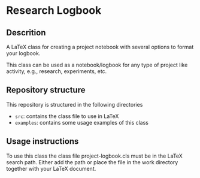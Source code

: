 # Research Logbook

## Descrition
A LaTeX class for creating a project notebook with several options to format
your logbook.

This class can be used as a notebook/logbook for any type of project like activity,
e.g., research, experiments, etc.

## Repository structure
This repository is structured in the following directories
  - `src`: contains the class file to use in LaTeX
  - `examples`: contains some usage examples of this class

## Usage instructions
To use this class the class file project-logbook.cls must be in the LaTeX search
path. Either add the path or place the file in the work directory together with
your LaTeX document.
